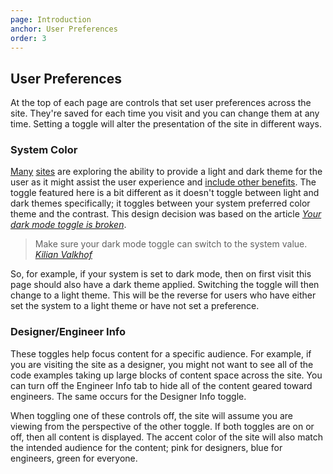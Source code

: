 ```yaml
---
page: Introduction
anchor: User Preferences
order: 3
---
```


## User Preferences

At the top of each page are controls that set user preferences across the site. They're saved for each time you visit and you can change them at any time. Setting a toggle will alter the presentation of the site in different ways.

### System Color
[Many](https://stackoverflow.blog/2020/03/31/building-dark-mode-on-stack-overflow/) [sites](https://medium.com/microsoft-design/designing-for-dark-mode-more-than-flipping-a-switch-c21fb38722d2) are exploring the ability to provide a light and dark theme for the user as it might assist the user experience and [include other benefits](https://www.nngroup.com/articles/dark-mode/). The toggle featured here is a bit different as it doesn't toggle between light and dark themes specifically; it toggles between your system preferred color theme and the contrast. This design decision was based on the article [_Your dark mode toggle is broken_](https://kilianvalkhof.com/2020/design/your-dark-mode-toggle-is-broken/).

> Make sure your dark mode toggle can switch to the system value. _[Kilian Valkhof](https://kilianvalkhof.com/)_

So, for example, if your system is set to dark mode, then on first visit this page should also have a dark theme applied. Switching the toggle will then change to a light theme. This will be the reverse for users who have either set the system to a light theme or have not set a preference.

### Designer/Engineer Info
These toggles help focus content for a specific audience. For example, if you are visiting the site as a designer, you might not want to see all of the code examples taking up large blocks of content space across the site. You can turn off the Engineer Info tab to hide all of the content geared toward engineers. The same occurs for the Designer Info toggle.

When toggling one of these controls off, the site will assume you are viewing from the perspective of the other toggle. If both toggles are on or off, then all content is displayed. The accent color of the site will also match the intended audience for the content; pink for designers, blue for engineers, green for everyone.

